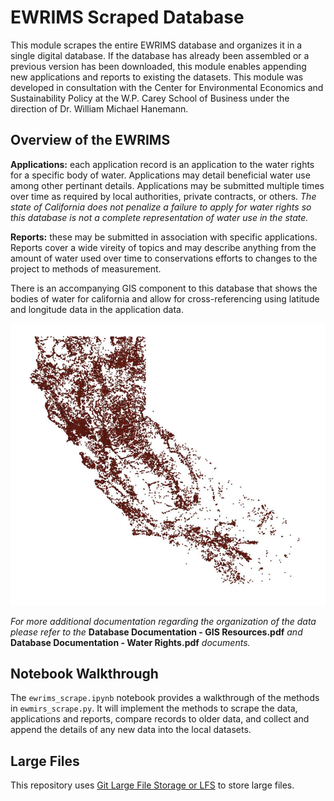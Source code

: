 # EWRIMS Scraped Database

This module scrapes the entire EWRIMS database and organizes it in a single digital database. If the database has already been assembled or a previous version has been downloaded, this module enables appending new applications and reports to existing the datasets. This module was developed in consultation with the Center for Environmental Economics and Sustainability Policy at the W.P. Carey School of Business under the direction of Dr. William Michael Hanemann. 

## Overview of the EWRIMS

**Applications:** each application record is an application to the water rights for a specific body of water. Applications may detail beneficial water use among other pertinant details. Applications may be submitted multiple times over time as required by local authorities, private contracts, or others. *The state of California does not penalize a failure to apply for water rights so this database is not a complete representation of water use in the state.*

**Reports:** these may be submitted in association with specific applications. Reports cover a wide vireity of topics and may describe anything from the amount of water used over time to conservations efforts to changes to the project to methods of measurement.

There is an accompanying GIS component to this database that shows the bodies of water for california and allow for cross-referencing using latitude and longitude data in the application data. 

![Cali_Bodies_of_Water_Image](CaliforniaBodiesOfWater.PNG)

*For more additional documentation regarding the organization of the data please refer to the* **Database Documentation - GIS Resources.pdf** *and* **Database Documentation - Water Rights.pdf** *documents.*

## Notebook Walkthrough

The `ewrims_scrape.ipynb` notebook provides a walkthrough of the methods in `ewmirs_scrape.py`. It will implement the methods to scrape the data, applications and reports, compare records to older data, and collect and append the details of any new data into the local datasets.

## Large Files

This repository uses [Git Large File Storage or LFS](https://git-lfs.github.com/) to store large files. 
